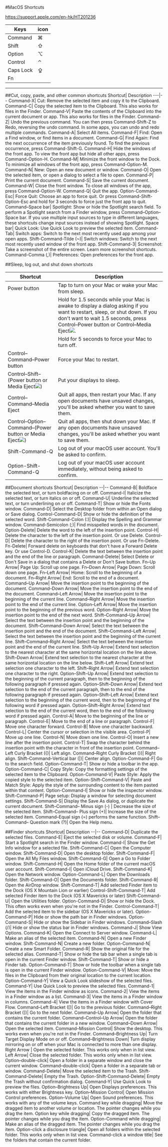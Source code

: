 #MacOS Shortcuts

<https://support.apple.com/en-hk/HT201236>

Keys| icon
--|--
Command| ⌘
Shift|   ⇧
Option| ⌥
Control| ⌃
Caps Lock| ⇪
Fn| |

------
##Cut, copy, paste, and other common shortcuts
Shortcut| Description
---|--
Command-X|	Cut: Remove the selected item and copy it to the Clipboard.
Command-C|	Copy the selected item to the Clipboard. This also works for files in the Finder.
Command-V|	Paste the contents of the Clipboard into the current document or app. This also works for files in the Finder.
Command-Z|	Undo the previous command. You can then press Command-Shift-Z to Redo, reversing the undo command. In some apps, you can undo and redo multiple commands.
Command-A|	Select All items. 
Command-F|	Find: Open a Find window, or find items in a document.
Command-G|	Find Again: Find the next occurrence of the item previously found. To find the previous occurrence, press Command-Shift-G.
Command-H|	Hide the windows of the front app. To view the front app but hide all other apps, press Command-Option-H.
Command-M|	Minimize the front window to the Dock. To minimize all windows of the front app, press Command-Option-M.
Command-N|	New: Open an new document or window.
Command-O|	Open the selected item, or open a dialog to select a file to open.
Command-P|	Print the current document.
Command-S|	Save the current document.
Command-W|	Close the front window. To close all windows of the app, press Command-Option-W.
Command-Q|	Quit the app.
Option-Command-Esc|	Force Quit: Choose an app to force quit. Or press Command-Shift-Option-Esc and hold for 3 seconds to force just the front app to quit.
Command–Space bar|	Spotlight: Show or hide the Spotlight search field. To perform a Spotlight search from a Finder window, press Command–Option–Space bar. If you use multiple input sources to type in different languages, these shortcuts change input sources instead of showing Spotlight.
Space bar|	Quick Look: Use Quick Look to preview the selected item.
Command-Tab|	Switch apps: Switch to the next most recently used app among your open apps. 
Shift-Command-Tilde (~)|	Switch windows: Switch to the next most recently used window of the front app. 
Shift-Command-3|	Screenshot: Take a screenshot of the entire screen. Learn more screenshot shortcuts.
Command-Comma (,)|	Preferences: Open preferences for the front app.

##Sleep, log out, and shut down shortcuts

Shortcut| Description
--|--
Power button| Tap to turn on your Mac or wake your Mac from sleep. 
||Hold for 1.5 seconds while your Mac is awake to display a dialog asking if you want to restart, sleep, or shut down. If you don't want to wait 1.5 seconds, press Control–Power button or Control–Media Eject![](https://support.apple.com/library/content/dam/edam/applecare/images/en_US/il/eject-button-icon.png).
|| Hold for 5 seconds to force your Mac to turn off.
Control–Command–Power button|	Force your Mac to restart.
Control–Shift–(Power button or Media Eject![](https://support.apple.com/library/content/dam/edam/applecare/images/en_US/il/eject-button-icon.png))|	Put your displays to sleep.
Control–Command–Media Eject|	Quit all apps, then restart your Mac. If any open documents have unsaved changes, you'll be asked whether you want to save them.
Control–Option–Command–(Power button or Media Eject![](https://support.apple.com/library/content/dam/edam/applecare/images/en_US/il/eject-button-icon.png))|	Quit all apps, then shut down your Mac. If any open documents have unsaved changes, you'll be asked whether you want to save them.
Shift-Command-Q|	Log out of your macOS user account. You'll be asked to confirm.
Option-Shift-Command-Q|	Log out of your macOS user account immediately, without being asked to confirm.

##Document shortcuts
Shortcut|	Description
--|--
Command-B|	Boldface the selected text, or turn boldfacing on or off. 
Command-I|	Italicize the selected text, or turn italics on or off.
Command-U|	Underline the selected text, or turn underlining on or off.
Command-T|	Show or hide the Fonts window.
Command-D|	Select the Desktop folder from within an Open dialog or Save dialog.
Control-Command-D|	Show or hide the definition of the selected word.
Shift-Command-Colon (:)|	Display the Spelling and Grammar window.
Command-Semicolon (;)|	Find misspelled words in the document.
Option-Delete|	Delete the word to the left of the insertion point.
Control-H|	Delete the character to the left of the insertion point. Or use Delete.
Control-D|	Delete the character to the right of the insertion point. Or use Fn-Delete.
Fn-Delete|	Forward delete on keyboards that don't have a Forward Delete   key. Or use Control-D.
Control-K|	Delete the text between the insertion point and the end of the line or paragraph.
Command-Delete|	Select Delete or Don't Save in a dialog that contains a Delete or Don't Save button.
Fn–Up Arrow|	Page Up: Scroll up one page. 
Fn–Down Arrow|	Page Down: Scroll down one page.
Fn–Left Arrow|	Home: Scroll to the beginning of a document.
Fn–Right Arrow|	End: Scroll to the end of a document.
Command–Up Arrow|	Move the insertion point to the beginning of the document.
Command–Down Arrow|	Move the insertion point to the end of the document.
Command–Left Arrow|	Move the insertion point to the beginning of the current line.
Command–Right Arrow|	Move the insertion point to the end of the current line.
Option–Left Arrow|	Move the insertion point to the beginning of the previous word.
Option–Right Arrow|	Move the insertion point to the end of the next word.
Shift–Command–Up Arrow|	Select the text between the insertion point and the beginning of the document.
Shift–Command–Down Arrow|	Select the text between the insertion point and the end of the document.
Shift–Command–Left Arrow|	Select the text between the insertion point and the beginning of the current line.
Shift–Command–Right Arrow|	Select the text between the insertion point and the end of the current line.
Shift–Up Arrow|	Extend text selection to the nearest character at the same horizontal location on the line above.
Shift–Down Arrow|	Extend text selection to the nearest character at the same horizontal location on the line below.
Shift–Left Arrow|	Extend text selection one character to the left.
Shift–Right Arrow|	Extend text selection one character to the right.
Option–Shift–Up Arrow|	Extend text selection to the beginning of the current paragraph, then to the beginning of the following paragraph if pressed again.
Option–Shift–Down Arrow|	Extend text selection to the end of the current paragraph, then to the end of the following paragraph if pressed again.
Option–Shift–Left Arrow|	Extend text selection to the beginning of the current word, then to the beginning of the following word if pressed again.
Option–Shift–Right Arrow|	Extend text selection to the end of the current word, then to the end of the following word if pressed again.
Control-A|	Move to the beginning of the line or paragraph.
Control-E|	Move to the end of a line or paragraph.
Control-F|	Move one character forward.
Control-B|	Move one character backward.
Control-L|	Center the cursor or selection in the visible area.
Control-P|	Move up one line.
Control-N|	Move down one line.
Control-O|	Insert a new line after the insertion point.
Control-T|	Swap the character behind the insertion point with the character in front of the insertion point.
Command–Left Curly Bracket ({)|	Left align.
Command–Right Curly Bracket (})|	Right align.
Shift–Command–Vertical bar (\|)|	Center align.
Option-Command-F|	Go to the search field. 
Option-Command-T|	Show or hide a toolbar in the app.
Option-Command-C|	Copy Style: Copy the formatting settings of the selected item to the Clipboard.
Option-Command-V|	Paste Style: Apply the copied style to the selected item.
Option-Shift-Command-V|	Paste and Match Style: Apply the style of the surrounding content to the item pasted within that content.
Option-Command-I|	Show or hide the inspector window.
Shift-Command-P|	Page setup: Display a window for selecting document settings.
Shift-Command-S|	Display the Save As dialog, or duplicate the current document.
Shift–Command–
Minus sign (-)    |	Decrease the size of the selected item.
Shift–Command–
Plus sign (+)|	Increase the size of the selected item. Command–Equal sign (=) performs the same function.
Shift–Command–
Question mark (?)|	Open the Help menu.

##Finder shortcuts
          Shortcut| Description
--|--
Command-D|	Duplicate the selected files.
Command-E|	Eject the selected disk or volume.
Command-F|	Start a Spotlight search in the Finder window.
Command-I|	Show the Get Info window for a selected file.
Shift-Command-C|	Open the Computer window.
Shift-Command-D|	Open the desktop folder.
Shift-Command-F|	Open the All My Files window.
Shift-Command-G|	Open a Go to Folder window.
Shift-Command-H|	Open the Home folder of the current macOS user account.
Shift-Command-I|	Open iCloud Drive.
Shift-Command-K|	Open the Network window.
Option-Command-L|	Open the Downloads folder.
Shift-Command-O|	Open the Documents folder.
Shift-Command-R|	Open the AirDrop window.
Shift-Command-T|	Add selected Finder item to the Dock (OS X Mountain Lion or earlier)
Control-Shift-Command-T|	Add selected Finder item to the Dock (OS X Mavericks or later)
Shift-Command-U|	Open the Utilities folder.
Option-Command-D|	Show or hide the Dock. This often works even when you're not in the Finder.
Control-Command-T|	Add the selected item to the sidebar (OS X Mavericks or later).
Option-Command-P|	Hide or show the path bar in Finder windows.
Option-Command-S|	Hide or show the Sidebar in Finder windows.
Command–Slash (/)|	Hide or show the status bar in Finder windows.
Command-J|	Show View Options.
Command-K|	Open the Connect to Server window.
Command-L|	Make an alias of the selected item.
Command-N|	Open a new Finder window.
Shift-Command-N|	Create a new folder.
Option-Command-N|	Create a new Smart Folder.
Command-R|	Show the original file for the selected alias.
Command-T|	Show or hide the tab bar when a single tab is open in the current Finder window.
Shift-Command-T|	Show or hide a Finder tab.
Option-Command-T|	Show or hide the toolbar when a single tab is open in the current Finder window.
Option-Command-V|	Move: Move the files in the Clipboard from their original location to the current location.
Option-Command-Y|	View a Quick Look slideshow of the selected files.
Command-Y|	Use Quick Look to preview the selected files.
Command-1|	View the items in the Finder window as icons.
Command-2|	View the items in a Finder window as a list.
Command-3|	View the items in a Finder window in columns. 
Command-4|	View the items in a Finder window with Cover Flow.
Command–Left Bracket ([)|	Go to the previous folder.
Command–Right Bracket (])|	Go to the next folder.
Command–Up Arrow|	Open the folder that contains the current folder.
Command–Control–Up Arrow|	Open the folder that contains the current folder in a new window.
Command–Down Arrow|	Open the selected item.
Command–Mission Control|	Show the desktop. This works even when you're not in the Finder.
Command–Brightness Up|	Turn Target Display Mode on or off.
Command–Brightness Down|	Turn display mirroring on or off when your Mac is connected to more than one display.
Right Arrow |	Open the selected folder. This works only when in list view.
Left Arrow|	Close the selected folder. This works only when in list view.
Option–double-click|	Open a folder in a separate window and close the current window.
Command–double-click|	Open a folder in a separate tab or window.
Command-Delete|	Move the selected item to the Trash.
Shift-Command-Delete|	Empty the Trash.
Option-Shift-Command-Delete|	Empty the Trash without confirmation dialog.
Command-Y|	Use Quick Look to preview the files.
Option–Brightness Up|	Open Displays preferences. This works with either Brightness key.
Option–Mission Control|	Open Mission Control preferences.
Option–Volume Up|	Open Sound preferences. This works with any of the volume keys.
Command key while dragging|	Move the dragged item to another volume or location. The pointer changes while you drag the item.
Option key while dragging|	Copy the dragged item. The pointer changes while you drag the item.
Option-Command while dragging|	Make an alias of the dragged item. The pointer changes while you drag the item.
Option-click a disclosure triangle|	Open all folders within the selected folder. This works only when in list view.
Command-click a window title|	See the folders that contain the current folder.